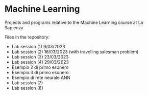 # Machine Learning
Projects and programs relative to the Machine Learning course at La Sapienza

Files in the repository:
 - Lab session (1) 9/03/2023
 - Lab session (2) 16/03/2023 (with travelling salesman problem)
 - Lab session (3) 23/03/2023
 - Lab session (4) 29/03/2023
 - Esempio 2 di primo esonero
 - Esempio 3 di primo esonero
 - Esempio di rete neurale ANN
 - Lab session (7)
 - Lab session (8)
